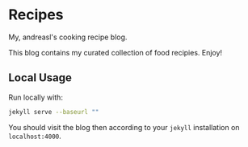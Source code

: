 # Recipes
My, andreasl's cooking recipe blog.

This blog contains my curated collection of food recipies. Enjoy!


## Local Usage
Run locally with:
```bash
jekyll serve --baseurl ""
```

You should visit the blog then according to your `jekyll` installation on `localhost:4000`.
